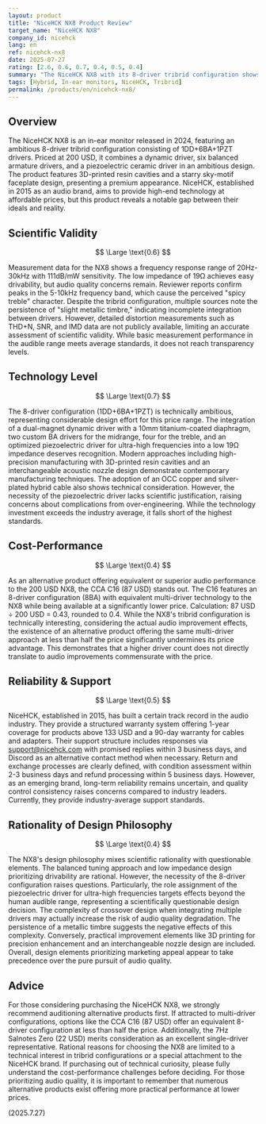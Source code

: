 ```yaml
---
layout: product
title: "NiceHCK NX8 Product Review"
target_name: "NiceHCK NX8"
company_id: nicehck
lang: en
ref: nicehck-nx8
date: 2025-07-27
rating: [2.6, 0.6, 0.7, 0.4, 0.5, 0.4]
summary: "The NiceHCK NX8 with its 8-driver tribrid configuration shows technical ambition but faces significant cost-performance challenges."
tags: [Hybrid, In-ear monitors, NiceHCK, Tribrid]
permalink: /products/en/nicehck-nx8/
---
```

## Overview

The NiceHCK NX8 is an in-ear monitor released in 2024, featuring an ambitious 8-driver tribrid configuration consisting of 1DD+6BA+1PZT drivers. Priced at 200 USD, it combines a dynamic driver, six balanced armature drivers, and a piezoelectric ceramic driver in an ambitious design. The product features 3D-printed resin cavities and a starry sky-motif faceplate design, presenting a premium appearance. NiceHCK, established in 2015 as an audio brand, aims to provide high-end technology at affordable prices, but this product reveals a notable gap between their ideals and reality.

## Scientific Validity

$$ \Large \text{0.6} $$

Measurement data for the NX8 shows a frequency response range of 20Hz-30kHz with 111dB/mW sensitivity. The low impedance of 19Ω achieves easy drivability, but audio quality concerns remain. Reviewer reports confirm peaks in the 5-10kHz frequency band, which cause the perceived "spicy treble" character. Despite the tribrid configuration, multiple sources note the persistence of "slight metallic timbre," indicating incomplete integration between drivers. However, detailed distortion measurements such as THD+N, SNR, and IMD data are not publicly available, limiting an accurate assessment of scientific validity. While basic measurement performance in the audible range meets average standards, it does not reach transparency levels.

## Technology Level

$$ \Large \text{0.7} $$

The 8-driver configuration (1DD+6BA+1PZT) is technically ambitious, representing considerable design effort for this price range. The integration of a dual-magnet dynamic driver with a 10mm titanium-coated diaphragm, two custom BA drivers for the midrange, four for the treble, and an optimized piezoelectric driver for ultra-high frequencies into a low 19Ω impedance deserves recognition. Modern approaches including high-precision manufacturing with 3D-printed resin cavities and an interchangeable acoustic nozzle design demonstrate contemporary manufacturing techniques. The adoption of an OCC copper and silver-plated hybrid cable also shows technical consideration. However, the necessity of the piezoelectric driver lacks scientific justification, raising concerns about complications from over-engineering. While the technology investment exceeds the industry average, it falls short of the highest standards.

## Cost-Performance

$$ \Large \text{0.4} $$

As an alternative product offering equivalent or superior audio performance to the 200 USD NX8, the CCA C16 (87 USD) stands out. The C16 features an 8-driver configuration (8BA) with equivalent multi-driver technology to the NX8 while being available at a significantly lower price. Calculation: 87 USD ÷ 200 USD = 0.43, rounded to 0.4. While the NX8's tribrid configuration is technically interesting, considering the actual audio improvement effects, the existence of an alternative product offering the same multi-driver approach at less than half the price significantly undermines its price advantage. This demonstrates that a higher driver count does not directly translate to audio improvements commensurate with the price.

## Reliability & Support

$$ \Large \text{0.5} $$

NiceHCK, established in 2015, has built a certain track record in the audio industry. They provide a structured warranty system offering 1-year coverage for products above 133 USD and a 90-day warranty for cables and adapters. Their support structure includes responses via support@nicehck.com with promised replies within 3 business days, and Discord as an alternative contact method when necessary. Return and exchange processes are clearly defined, with condition assessment within 2-3 business days and refund processing within 5 business days. However, as an emerging brand, long-term reliability remains uncertain, and quality control consistency raises concerns compared to industry leaders. Currently, they provide industry-average support standards.

## Rationality of Design Philosophy

$$ \Large \text{0.4} $$

The NX8's design philosophy mixes scientific rationality with questionable elements. The balanced tuning approach and low impedance design prioritizing drivability are rational. However, the necessity of the 8-driver configuration raises questions. Particularly, the role assignment of the piezoelectric driver for ultra-high frequencies targets effects beyond the human audible range, representing a scientifically questionable design decision. The complexity of crossover design when integrating multiple drivers may actually increase the risk of audio quality degradation. The persistence of a metallic timbre suggests the negative effects of this complexity. Conversely, practical improvement elements like 3D printing for precision enhancement and an interchangeable nozzle design are included. Overall, design elements prioritizing marketing appeal appear to take precedence over the pure pursuit of audio quality.

## Advice

For those considering purchasing the NiceHCK NX8, we strongly recommend auditioning alternative products first. If attracted to multi-driver configurations, options like the CCA C16 (87 USD) offer an equivalent 8-driver configuration at less than half the price. Additionally, the 7Hz Salnotes Zero (22 USD) merits consideration as an excellent single-driver representative. Rational reasons for choosing the NX8 are limited to a technical interest in tribrid configurations or a special attachment to the NiceHCK brand. If purchasing out of technical curiosity, please fully understand the cost-performance challenges before deciding. For those prioritizing audio quality, it is important to remember that numerous alternative products exist offering more practical performance at lower prices.

(2025.7.27)
